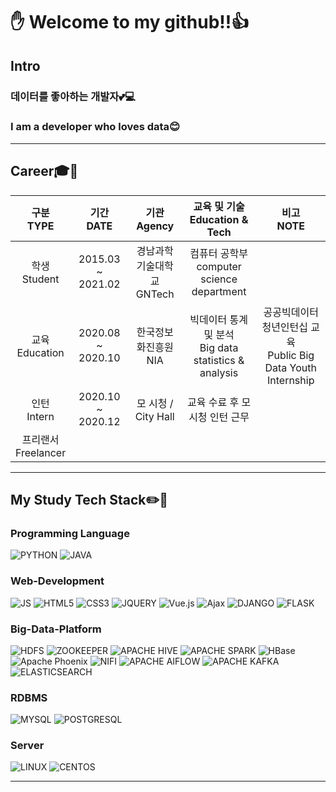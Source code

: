 # ✋ Welcome to  my github!!👍

## Intro
### 데이터를 좋아하는 개발자💕💻
### I am a developer who loves data😊

---
## Career🎓🏢
| **구분<br>TYPE** | **기간<br>DATE** | **기관<br>Agency** | **교육 및 기술<br>Education & Tech** | **비고<br>NOTE** |
|:-:|:-:|:-:|:-:|:-:|
| 학생<br>Student | 2015.03 ~ 2021.02 | 경남과학기술대학교<br>GNTech | 컴퓨터 공학부<br>computer science department ||
| 교육<br>Education | 2020.08 ~ 2020.10 | 한국정보화진흥원<br>NIA | 빅데이터 통계 및 분석<br>Big data statistics & analysis | 공공빅데이터 청년인턴십 교육<br>Public Big Data Youth Internship |
| 인턴<br>Intern | 2020.10 ~ 2020.12 | 모 시청 / City Hall | 교육 수료 후 모 시청 인턴 근무 ||
| 프리랜서<br>Freelancer |||||
---
## My Study Tech Stack✏️💪
### Programming Language
![PYTHON](https://img.shields.io/badge/Python-3776AB?style=flat-square&logo=Python&logoColor=white) ![JAVA](https://img.shields.io/badge/Java-007396?style=flat-square&logo=Java&logoColor=white) 

### Web-Development
![JS](https://img.shields.io/badge/JavaScript-F7DF1E?style=flat-square&logo=JavaScript&logoColor=white) ![HTML5](https://img.shields.io/badge/HTML5-E34F26?style=flat-square&logo=HTML5&logoColor=white) ![CSS3](https://img.shields.io/badge/CSS3-1572B6?style=flat-square&logo=CSS3&logoColor=white) ![JQUERY](https://img.shields.io/badge/jQuery-0769AD?style=flat-square&logo=jQuery&logoColor=white) ![Vue.js](https://img.shields.io/badge/Vue.js-4FC08D?style=flat-square&logo=Vue.js&logoColor=white)
![Ajax](https://img.shields.io/badge/-Ajax-blue?style=flat-square) ![DJANGO](https://img.shields.io/badge/Django-092E20?style=flat-square&logo=Django&logoColor=white) ![FLASK](https://img.shields.io/badge/Flask-000000?style=flat-square&logo=Flask&logoColor=white)


### Big-Data-Platform
![HDFS](https://img.shields.io/badge/-HDFS-black?style=flat-square) ![ZOOKEEPER](https://img.shields.io/badge/-Zookeeper-blue?style=flat-square) ![APACHE HIVE](https://img.shields.io/badge/Hive-FDEE21?style=flat-square&logo=ApacheHive&logoColor=black) ![APACHE SPARK](https://img.shields.io/badge/Spark-E25A1C?style=flat-square&logo=ApacheSpark&logoColor=white) ![HBase](https://img.shields.io/badge/-HBase-blue?style=flat-square) 
![Apache Phoenix](https://img.shields.io/badge/-Phoenix-yellowgreen?style=flat-square) ![NIFI](https://img.shields.io/badge/-NIFI-green?style=flat-square) ![APACHE AIFLOW](https://img.shields.io/badge/Airflow-017CEE?style=flat-square&logo=ApacheAirflow&logoColor=white) ![APACHE KAFKA](https://img.shields.io/badge/Kafka-231F20?style=flat-square&logo=ApacheKafka&logoColor=white) ![ELASTICSEARCH](https://img.shields.io/badge/Elasticsearch-005571?style=flat-square&logo=Elasticsearch&logoColor=white)


### RDBMS
![MYSQL](https://img.shields.io/badge/MySQL-4479A1?style=flat-square&logo=MySQL&logoColor=white) ![POSTGRESQL](https://img.shields.io/badge/PostgreSQL-4169E1?style=flat-square&logo=PostgreSQL&logoColor=white) 


### Server
![LINUX](https://img.shields.io/badge/Linux-FCC624?style=flat-square&logo=Linux&logoColor=black) ![CENTOS](https://img.shields.io/badge/CentOS-4169E1?style=flat-square&logo=CentOS&logoColor=white) 

---
